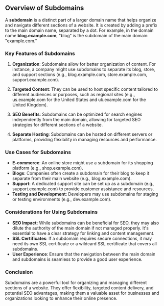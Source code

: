 ## Overview of Subdomains

A **subdomain** is a distinct part of a larger domain name that helps organize and navigate different sections of a website. It is created by adding a prefix to the main domain name, separated by a dot. For example, in the domain name **blog.example.com**, "blog" is the subdomain of the main domain "example.com."

### Key Features of Subdomains

1. **Organization**: Subdomains allow for better organization of content. For instance, a company might use subdomains to separate its blog, store, and support sections (e.g., blog.example.com, store.example.com, support.example.com).

2. **Targeted Content**: They can be used to host specific content tailored to different audiences or purposes, such as regional sites (e.g., us.example.com for the United States and uk.example.com for the United Kingdom).

3. **SEO Benefits**: Subdomains can be optimized for search engines independently from the main domain, allowing for targeted SEO strategies for different sections of a website.

4. **Separate Hosting**: Subdomains can be hosted on different servers or platforms, providing flexibility in managing resources and performance.

### Use Cases for Subdomains

- **E-commerce**: An online store might use a subdomain for its shopping platform (e.g., shop.example.com).
- **Blogs**: Companies often create a subdomain for their blog to keep it separate from their main website (e.g., blog.example.com).
- **Support**: A dedicated support site can be set up as a subdomain (e.g., support.example.com) to provide customer assistance and resources.
- **Testing and Development**: Developers may use subdomains for staging or testing environments (e.g., dev.example.com).

### Considerations for Using Subdomains

- **SEO Impact**: While subdomains can be beneficial for SEO, they may also dilute the authority of the main domain if not managed properly. It's essential to have a clear strategy for linking and content management.
- **SSL Certificates**: If a subdomain requires secure connections, it may need its own SSL certificate or a wildcard SSL certificate that covers all subdomains.
- **User Experience**: Ensure that the navigation between the main domain and subdomains is seamless to provide a good user experience.

### Conclusion

Subdomains are a powerful tool for organizing and managing different sections of a website. They offer flexibility, targeted content delivery, and potential SEO advantages, making them a valuable asset for businesses and organizations looking to enhance their online presence.